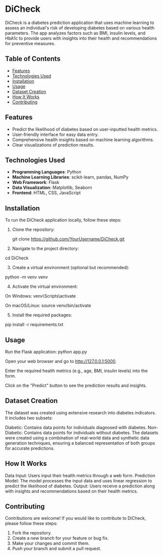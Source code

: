 # DiCheck

DiCheck is a diabetes prediction application that uses machine learning to assess an individual's risk of developing diabetes based on various health parameters. The app analyzes factors such as BMI, insulin levels, and HbA1c to provide users with insights into their health and recommendations for preventive measures.

## Table of Contents

- [Features](#features)
- [Technologies Used](#technologies-used)
- [Installation](#installation)
- [Usage](#usage)
- [Dataset Creation](#dataset-creation)
- [How It Works](#how-it-works)
- [Contributing](#contributing)

## Features

- Predict the likelihood of diabetes based on user-inputted health metrics.
- User-friendly interface for easy data entry.
- Comprehensive health insights based on machine learning algorithms.
- Clear visualizations of prediction results.

## Technologies Used

- **Programming Languages**: Python
- **Machine Learning Libraries**: scikit-learn, pandas, NumPy
- **Web Framework**: Flask
- **Data Visualization**: Matplotlib, Seaborn
- **Frontend**: HTML, CSS, JavaScript

## Installation

To run the DiCheck application locally, follow these steps:

1. Clone the repository:
   
   git clone https://github.com/YourUsername/DiCheck.git
2. Navigate to the project directory:

cd DiCheck

3. Create a virtual environment (optional but recommended):

python -m venv venv

4. Activate the virtual environment:

On Windows:
venv\Scripts\activate

On macOS/Linux:
source venv/bin/activate

5. Install the required packages:

pip install -r requirements.txt

## Usage
Run the Flask application:
python app.py

Open your web browser and go to http://127.0.0.1:5000.

Enter the required health metrics (e.g., age, BMI, insulin levels) into the form.

Click on the "Predict" button to see the prediction results and insights.

## Dataset Creation
The dataset was created using extensive research into diabetes indicators. It includes two subsets:

Diabetic: Contains data points for individuals diagnosed with diabetes.
Non-Diabetic: Contains data points for individuals without diabetes.
The datasets were created using a combination of real-world data and synthetic data generation techniques, ensuring a balanced representation of both groups for accurate predictions.

## How It Works
Data Input: Users input their health metrics through a web form.
Prediction Model: The model processes the input data and uses linear regression to predict the likelihood of diabetes.
Output: Users receive a prediction along with insights and recommendations based on their health metrics.

## Contributing
Contributions are welcome! If you would like to contribute to DiCheck, please follow these steps:

1. Fork the repository.
2. Create a new branch for your feature or bug fix.
3. Make your changes and commit them.
4. Push your branch and submit a pull request.
